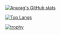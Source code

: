 [![Anurag's GitHub stats](https://github-readme-stats.vercel.app/api?username=akiogitgit&theme=tokyonight&show_icons=true)](https://github.com/anuraghazra/github-readme-stats)


[![Top Langs](https://github-readme-stats.vercel.app/api/top-langs/?username=akiogitgit&layout=compact&theme=tokyonight)](https://github.com/anuraghazra/github-readme-stats)

[![trophy](https://github-profile-trophy.vercel.app/?username=akiogitgit&theme=tokyonight&column=7
)](https://github.com/ryo-ma/github-profile-trophy)
